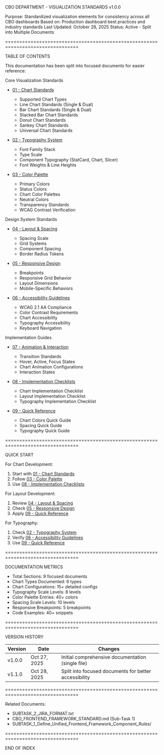 CBO DEPARTMENT - VISUALIZATION STANDARDS v1.0.0

Purpose: Standardized visualization elements for consistency across all CBO dashboards
Based on: Production dashboard best practices and industry standards
Last Updated: October 28, 2025
Status: Active - Split into Multiple Documents

================================================================================

TABLE OF CONTENTS

This documentation has been split into focused documents for easier reference:

Core Visualization Standards

- [01 - Chart Standards](./01-CHART-STANDARDS.md)
  - Supported Chart Types
  - Line Chart Standards (Single & Dual)
  - Bar Chart Standards (Single & Dual)
  - Stacked Bar Chart Standards
  - Donut Chart Standards
  - Sankey Chart Standards
  - Universal Chart Standards

- [02 - Typography System](./02-TYPOGRAPHY-SYSTEM.md)
  - Font Family Stack
  - Type Scale
  - Component Typography (StatCard, Chart, Slicer)
  - Font Weights & Line Heights

- [03 - Color Palette](./03-COLOR-PALETTE.md)
  - Primary Colors
  - Status Colors
  - Chart Color Palettes
  - Neutral Colors
  - Transparency Standards
  - WCAG Contrast Verification

Design System Standards

- [04 - Layout & Spacing](./04-LAYOUT-SPACING.md)
  - Spacing Scale
  - Grid Systems
  - Component Spacing
  - Border Radius Tokens

- [05 - Responsive Design](./05-RESPONSIVE-DESIGN.md)
  - Breakpoints
  - Responsive Grid Behavior
  - Layout Dimensions
  - Mobile-Specific Behaviors

- [06 - Accessibility Guidelines](./06-ACCESSIBILITY-GUIDELINES.md)
  - WCAG 2.1 AA Compliance
  - Color Contrast Requirements
  - Chart Accessibility
  - Typography Accessibility
  - Keyboard Navigation

Implementation Guides

- [07 - Animation & Interaction](./07-ANIMATION-INTERACTION.md)
  - Transition Standards
  - Hover, Active, Focus States
  - Chart Animation Configurations
  - Interaction States

- [08 - Implementation Checklists](./08-IMPLEMENTATION-CHECKLISTS.md)
  - Chart Implementation Checklist
  - Layout Implementation Checklist
  - Typography Implementation Checklist

- [09 - Quick Reference](./09-QUICK-REFERENCE.md)
  - Chart Colors Quick Guide
  - Spacing Quick Guide
  - Typography Quick Guide

================================================================================

QUICK START

For Chart Development:
1. Start with [01 - Chart Standards](./01-CHART-STANDARDS.md)
2. Follow [03 - Color Palette](./03-COLOR-PALETTE.md)
3. Use [08 - Implementation Checklists](./08-IMPLEMENTATION-CHECKLISTS.md)

For Layout Development:
1. Review [04 - Layout & Spacing](./04-LAYOUT-SPACING.md)
2. Check [05 - Responsive Design](./05-RESPONSIVE-DESIGN.md)
3. Apply [09 - Quick Reference](./09-QUICK-REFERENCE.md)

For Typography:
1. Check [02 - Typography System](./02-TYPOGRAPHY-SYSTEM.md)
2. Verify [06 - Accessibility Guidelines](./06-ACCESSIBILITY-GUIDELINES.md)
3. Use [09 - Quick Reference](./09-QUICK-REFERENCE.md)

================================================================================

DOCUMENTATION METRICS

- Total Sections: 9 focused documents
- Chart Types Documented: 6 types
- Chart Configurations: 15+ detailed configs
- Typography Scale Levels: 8 levels
- Color Palette Entries: 40+ colors
- Spacing Scale Levels: 10 levels
- Responsive Breakpoints: 5 breakpoints
- Code Examples: 40+ snippets

================================================================================

VERSION HISTORY

| Version | Date | Changes |
|---------|------|---------|
| v1.0.0 | Oct 27, 2025 | Initial comprehensive documentation (single file) |
| v1.1.0 | Oct 28, 2025 | Split into focused documents for better accessibility |

================================================================================

Related Documents:
- SUBTASK_2_JIRA_FORMAT.txt
- CBO_FRONTEND_FRAMEWORK_STANDARD.md (Sub-Task 1)
- SUBTASK_1_Define_Unified_Frontend_Framework_Component_Rules/

================================================================================

END OF INDEX

